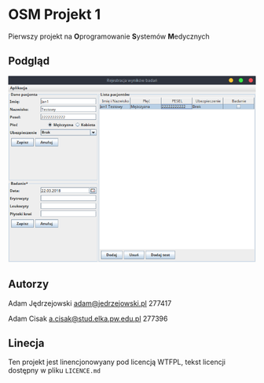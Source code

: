 # OSM Projekt 1

Pierwszy projekt na **O**programowanie **S**ystemów **M**edycznych

## Podgląd

![Podgląd](pic/screenshot.png)

## Autorzy

Adam Jędrzejowski <adam@jedrzejowski.pl> 277417

Adam Cisak <a.cisak@stud.elka.pw.edu.pl> 277396

## Linecja

Ten projekt jest linencjonowyany pod licencją WTFPL, tekst licencji dostępny w pliku `LICENCE.md`